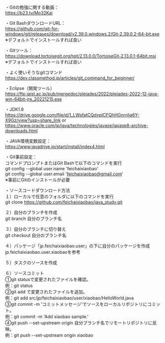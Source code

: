 ・Gitの勉強に関する動画：  
https://b23.tv/Mo32Kai

・Git BashダウンロードURL：  
https://github.com/git-for-windows/git/releases/download/v2.39.0.windows.2/Git-2.39.0.2-64-bit.exe  
※デフォルトでインストールすれば良い

・Gitツール：  
https://download.tortoisegit.org/tgit/2.13.0.0/TortoiseGit-2.13.0.1-64bit.msi  
※デフォルトでインストールすれば良い

・よく使いそうなgitコマンド  
https://dev.classmethod.jp/articles/git_command_for_beginner/  

・Eclipse（開発ツール）  
https://ftp.jaist.ac.jp/pub/mergedoc/pleiades/2022/pleiades-2022-12-java-win-64bit-jre_20221215.exe

・JDK1.8  
https://drive.google.com/file/d/1_LWsfatCQdvpICFQhHGnrnlja6Y-X9Gz/view?usp=share_link
or  
https://www.oracle.com/jp/java/technologies/javase/javase8-archive-downloads.html

・JAVA環境変数設定：  
https://www.javadrive.jp/start/install/index4.html

・Git事前設定：  
コマンドプロンプトまたはGit Bashで以下のコマンドを実行  
git config --global user.name 'feichaixiaobao'  
git config --global user.email 'feichaixiaobao@gmail.com'  
※事前にGitのインストールが必要

・ソースコードダウンロード方法  
１）ローカルで任意のフォルダに以下のコマンドを実行  
git clone https://github.com/feichaixiaobao/java_study.git

２）自分のブランチを作成  
git branch 自分のブランチ名

３）自分のブランチに切り替え  
git checkout 自分のブランチ名

４）パッケージ「jp.feichaixiaobao.user」の下に自分のパッケージを作成  
jp.feichaixiaobao.user.xiaobaoを参考

５）タスクのソースを作成  

６）ソースコミット  
①git statusで変更されたファイルを確認。  
例：git status  
②git add <file>で変更されたファイルを追加。  
例：git add src/jp/feichaixiaobao/user/xiaobao/HelloWorld.java  
③git commit -m 'コミットメッセージ'でソースをローカルリポジトリにコミット。  
例：git commit -m 'Add xiaobao sample.'  
④git push --set-upstream origin 自分ブランチ名でリモートリポジトリに反映。  
例：git push --set-upstream origin xiaobao  
